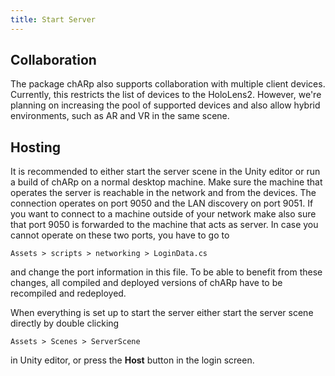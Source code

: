 ```yaml
---
title: Start Server
---
```


## Collaboration
The package chARp also supports collaboration with multiple client devices.
Currently, this restricts the list of devices to the HoloLens2.
However, we're planning on increasing the pool of supported devices and also allow hybrid environments, such as AR and VR in the same scene.

## Hosting
It is recommended to either start the server scene in the Unity editor or run a build of chARp on a normal desktop machine.
Make sure the machine that operates the server is reachable in the network and from the devices.
The connection operates on port 9050 and the LAN discovery on port 9051.
If you want to connect to a machine outside of your network make also sure that port 9050 is forwarded to the machine that acts as server.
In case you cannot operate on these two ports, you have to go to
```
Assets > scripts > networking > LoginData.cs
```
and change the port information in this file.
To be able to benefit from these changes, all compiled and deployed versions of chARp have to be recompiled and redeployed.

When everything is set up to start the server either start the server scene directly by double clicking 
```
Assets > Scenes > ServerScene
```
in Unity editor, or press the **Host** button in the login screen.
